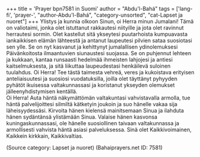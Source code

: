 +++
title = 'Prayer bpn7581 in Suomi'
author = "Abdu'l-Bahá"
tags = ['lang-fi', 'prayer-', "author-Abdu'l-Bahá", "category-unsorted", "cat-Lapset ja nuoret"]
+++
Ylistys ja kunnia olkoon Sinun, oi Herra minun Jumalani! 
Tämä on valiotaimi, jonka olet istuttanut rakkautesi niityille ja jota olet ravinnut herrautesi sormin. Olet kastellut sitä ykseytesi puutarhoista kumpuavasta iankaikkisen elämän lähteestä ja antanut laupeutesi pilvien sataa suosiotasi sen ylle. Se on nyt kasvanut ja kehittynyt jumalallisen ydinolemuksesi Päivänkoitosta ilmaantuvien siunaustesi suojassa. Se on puhjennut lehteen ja kukkaan, kantaa runsaasti hedelmää ihmeisten lahjojesi ja antiesi kaitselmuksesta, ja sitä liikuttaa laupeudestasi henkäilevä suloinen tuulahdus.
Oi Herra! Tee tästä taimesta vehreä, veres ja kukoistava erityisen anteliaisuutesi ja suosiosi vuodatuksilla, joilla olet täyttänyt pyhyyden pyhätöt ikuisessa valtakunnassasi ja koristanut ykseyden olemukset jälleenyhdistymisen kentällä.  
Oi Herra! Auta häntä näkymättömän valtakuntasi vahvistavalla armolla, tue häntä palvelijoittesi silmiltä kätketyin joukoin ja suo hänelle vakaa sija läheisyydessäsi. Kirvoita hänen kielensä mainitsemaan Sinua ja ilahduta hänen sydäntänsä ylistämään Sinua. Valaise hänen kasvonsa kuningaskunnassasi, ole hänelle suosiollinen taivaan valtakunnassa ja armollisesti vahvista häntä asiasi palveluksessa.
Sinä olet Kaikkivoimainen, Kaikkein kirkkain, Kaikkivaltias.

(Source category: Lapset ja nuoret)
(Bahaiprayers.net ID: 7581)
